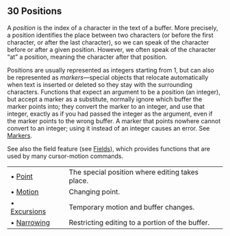 

## 30 Positions

A *position* is the index of a character in the text of a buffer. More precisely, a position identifies the place between two characters (or before the first character, or after the last character), so we can speak of the character before or after a given position. However, we often speak of the character “at” a position, meaning the character after that position.

Positions are usually represented as integers starting from 1, but can also be represented as *markers*—special objects that relocate automatically when text is inserted or deleted so they stay with the surrounding characters. Functions that expect an argument to be a position (an integer), but accept a marker as a substitute, normally ignore which buffer the marker points into; they convert the marker to an integer, and use that integer, exactly as if you had passed the integer as the argument, even if the marker points to the wrong buffer. A marker that points nowhere cannot convert to an integer; using it instead of an integer causes an error. See [Markers](Markers.html).

See also the field feature (see [Fields](Fields.html)), which provides functions that are used by many cursor-motion commands.

|                                 |    |                                                 |
| :------------------------------ | -- | :---------------------------------------------- |
| • [Point](Point.html)           |    | The special position where editing takes place. |
| • [Motion](Motion.html)         |    | Changing point.                                 |
| • [Excursions](Excursions.html) |    | Temporary motion and buffer changes.            |
| • [Narrowing](Narrowing.html)   |    | Restricting editing to a portion of the buffer. |
